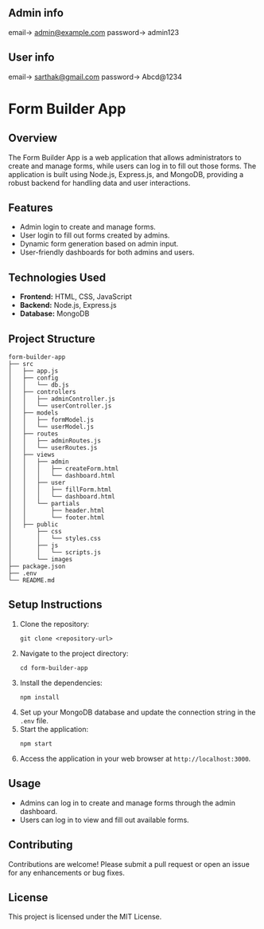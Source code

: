 ## Admin info
email-> admin@example.com
password-> admin123

## User info
email-> sarthak@gmail.com
password-> Abcd@1234


# Form Builder App

## Overview
The Form Builder App is a web application that allows administrators to create and manage forms, while users can log in to fill out those forms. The application is built using Node.js, Express.js, and MongoDB, providing a robust backend for handling data and user interactions.

## Features
- Admin login to create and manage forms.
- User login to fill out forms created by admins.
- Dynamic form generation based on admin input.
- User-friendly dashboards for both admins and users.

## Technologies Used
- **Frontend:** HTML, CSS, JavaScript
- **Backend:** Node.js, Express.js
- **Database:** MongoDB

## Project Structure
```
form-builder-app
├── src
│   ├── app.js
│   ├── config
│   │   └── db.js
│   ├── controllers
│   │   ├── adminController.js
│   │   └── userController.js
│   ├── models
│   │   ├── formModel.js
│   │   └── userModel.js
│   ├── routes
│   │   ├── adminRoutes.js
│   │   └── userRoutes.js
│   ├── views
│   │   ├── admin
│   │   │   ├── createForm.html
│   │   │   └── dashboard.html
│   │   ├── user
│   │   │   ├── fillForm.html
│   │   │   └── dashboard.html
│   │   └── partials
│   │       ├── header.html
│   │       └── footer.html
│   ├── public
│       ├── css
│       │   └── styles.css
│       ├── js
│       │   └── scripts.js
│       └── images
├── package.json
├── .env
└── README.md
```

## Setup Instructions
1. Clone the repository:
   ```
   git clone <repository-url>
   ```
2. Navigate to the project directory:
   ```
   cd form-builder-app
   ```
3. Install the dependencies:
   ```
   npm install
   ```
4. Set up your MongoDB database and update the connection string in the `.env` file.
5. Start the application:
   ```
   npm start
   ```
6. Access the application in your web browser at `http://localhost:3000`.

## Usage
- Admins can log in to create and manage forms through the admin dashboard.
- Users can log in to view and fill out available forms.

## Contributing
Contributions are welcome! Please submit a pull request or open an issue for any enhancements or bug fixes.

## License
This project is licensed under the MIT License.
